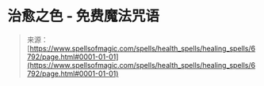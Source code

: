 <!--yml

分类：未分类

日期：2024-06-12 18:41:35

-->

# 治愈之色 - 免费魔法咒语

> 来源：[https://www.spellsofmagic.com/spells/health_spells/healing_spells/6792/page.html#0001-01-01](https://www.spellsofmagic.com/spells/health_spells/healing_spells/6792/page.html#0001-01-01)
